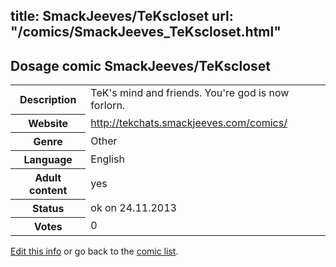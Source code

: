 title: SmackJeeves/TeKscloset
url: "/comics/SmackJeeves_TeKscloset.html"
---
Dosage comic SmackJeeves/TeKscloset
-----------------------------------------

<p id="msg"></p>
<script type="text/javascript">
if (window.location.search === '?edit_info_mail=sent_ok') {
  var elem = document.getElementById("msg");
  elem.innerHTML = 'Edited information sucessfully sent for review, which is usually done daily. Thanks!';
  elem.className = 'ok';
}
</script>
<table class="comicinfo">
<tr>
<th>Description</th><td>TeK's mind and friends. You're god is now forlorn.</td>
</tr>
<tr>
<th>Website</th><td><a href="http://tekchats.smackjeeves.com/comics/">http://tekchats.smackjeeves.com/comics/</a></td>
</tr>
<tr>
<th>Genre</th><td>Other</td>
</tr>
<tr>
<th>Language</th><td>English</td>
</tr>
<tr>
<th>Adult content</th><td>yes</td>
</tr>
<tr>
<th>Status</th><td>ok on 24.11.2013</td>
</tr>
<tr>
<th>Votes</th><td>0</td>
</tr>
</table>

[Edit this info](SmackJeeves_TeKscloset_edit.html) or go back to the [comic list](../comic-index.html).

